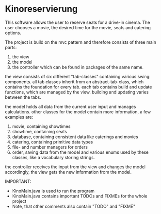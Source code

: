 # Kinoreservierung
This software allows the user to reserve seats for a drive-in cinema.
The user chooses a movie, the desired time for the movie, seats and catering options.

The project is build on the mvc pattern and therefore consists of three main parts:
1. the view
2. the model
3. the controller
which can be found in packages of the same name.

the view consists of six different "tab-classes" containing various swing components.
all tab classes inherit from an abstract-tab-class, which contains the foundation for every tab.
each tab contains build and update functions, which are managed by the view.
building and updating varies between the tabs.

the model holds all data from the current user input and manages calculations.
other classes for the model contain more information, a few examples are:
1. movie, containing showtimes
2. showtime, containing seats
3. database, containing consistent data like caterings and movies
4. catering, containing primitive data types
5. file- and number managers for orders
6. order, saving data from the model
and various enums used by these classes, like a vocabulary storing strings.

the controller receives the input from the view and changes the model accordingly,
the view gets the new information from the model.

IMPORTANT:
- KinoMain.java is used to run the program
- KinoMain.java contains important TODOs and FIXMEs for the whole project
- Note, that other comments also contain "TODO" and "FIXME"
